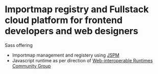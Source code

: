 # Importmap registry and Fullstack cloud platform for frontend developers and web designers

Sass offering
- Importmap management and registery using [JSPM](https://jspm.org) 
- Javascript runtime as per direction of [Web-interoperable Runtimes Community Group](https://wintercg.org/)
